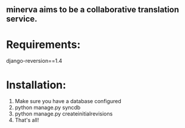 minerva aims to be a collaborative translation service.
-------------------------------------------------------

Requirements:
=============
django-reversion==1.4

Installation:
=============
1. Make sure you have a database configured
2. python manage.py syncdb
3. python manage.py createinitialrevisions
4. That's all!


